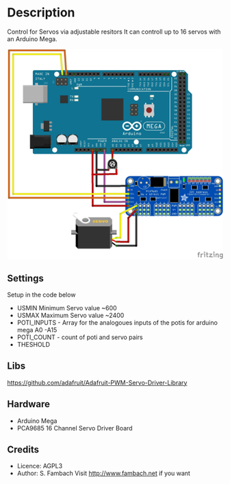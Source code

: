 # Description
Control for Servos via adjustable resitors
It can controll up to 16 servos with an Arduino Mega.

<img src="./img/SketchOneServoOnePoti.jpg">

## Settings
Setup in the code below
* USMIN Minimum Servo value ~600
* USMAX Maximum Servo value ~2400
* POTI_INPUTS - Array for the analogoues inputs of the potis for arduino mega A0 -A15
* POTI_COUNT - count of poti and servo pairs
* THESHOLD

## Libs
https://github.com/adafruit/Adafruit-PWM-Servo-Driver-Library

## Hardware 
* Arduino Mega
* PCA9685 16 Channel Servo Driver Board

## Credits 
* Licence: AGPL3
* Author:  S. Fambach
Visit http://www.fambach.net if you want